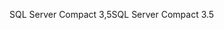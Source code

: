 <span data-ttu-id="a3776-101">SQL Server Compact 3,5</span><span class="sxs-lookup"><span data-stu-id="a3776-101">SQL Server Compact 3.5</span></span>